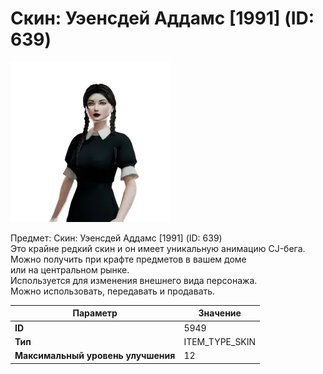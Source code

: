 # Скин: Уэенсдей Аддамс [1991] (ID: 639)

![Item Image](../img/5949.webp?raw=true)

Предмет: Скин: Уэенсдей Аддамс [1991] (ID: 639)<br>Это крайне редкий скин и он имеет уникальную анимацию CJ-бега.<br>Можно получить при крафте предметов в вашем доме<br>или на центральном рынке.<br>Используется для изменения внешнего вида персонажа.<br>Можно использовать, передавать и продавать.


| Параметр | Значение |
|----------|----------|
| **ID** | 5949 |
| **Тип** | ITEM_TYPE_SKIN |
| **Максимальный уровень улучшения** | 12 |

